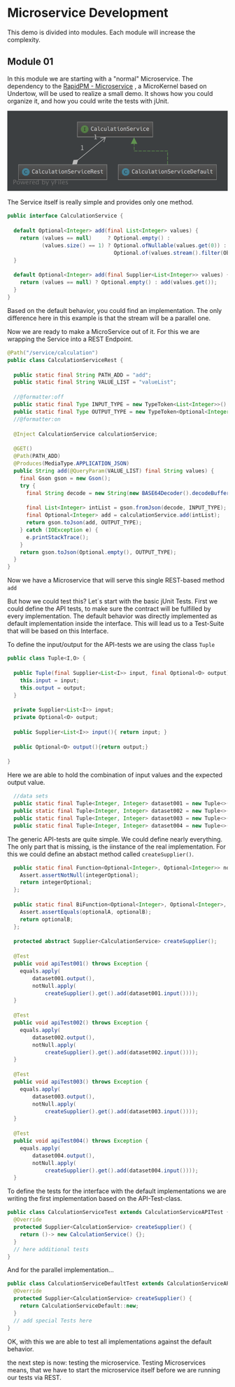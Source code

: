 # Microservice Development

This demo is divided into modules. Each module will increase the complexity.
 
## Module 01
In this module we are starting with a "normal" Microservice. The dependency to the
[RapidPM - Microservice]( http://www.java-microservice.org) , a MicroKernel based on Undertow, will be used 
to realize a small demo. It shows how you could organize it, and how you could write the tests
with jUnit.

![Class Diagramm]( ./_data/m01/diagram.png)

The Service itself is really simple and provides only one method.

```java
public interface CalculationService {

  default Optional<Integer> add(final List<Integer> values) {
    return (values == null)     ? Optional.empty() :
           (values.size() == 1) ? Optional.ofNullable(values.get(0)) :
                                  Optional.of(values.stream().filter(Objects::nonNull).mapToInt(value -> value).sum());
  }

  default Optional<Integer> add(final Supplier<List<Integer>> values) {
    return (values == null) ? Optional.empty() : add(values.get());
  }
}
```
Based on the default behavior, you could find an implementation. The only difference here 
in this example is that the stream will be a parallel one.

Now we are ready to make a MicroService out of it. For this we are wrapping the Service 
into a REST Endpoint.

```java
@Path("/service/calculation")
public class CalculationServiceRest {

  public static final String PATH_ADD = "add";
  public static final String VALUE_LIST = "valueList";

  //@formatter:off
  public static final Type INPUT_TYPE = new TypeToken<List<Integer>>() { }.getType();
  public static final Type OUTPUT_TYPE = new TypeToken<Optional<Integer>>() { }.getType();
  //@formatter:on

  @Inject CalculationService calculationService;

  @GET()
  @Path(PATH_ADD)
  @Produces(MediaType.APPLICATION_JSON)
  public String add(@QueryParam(VALUE_LIST) final String values) {
    final Gson gson = new Gson();
    try {
      final String decode = new String(new BASE64Decoder().decodeBuffer(values));

      final List<Integer> intList = gson.fromJson(decode, INPUT_TYPE);
      final Optional<Integer> add = calculationService.add(intList);
      return gson.toJson(add, OUTPUT_TYPE);
    } catch (IOException e) {
      e.printStackTrace();
    }
    return gson.toJson(Optional.empty(), OUTPUT_TYPE);
  }
}
```
Now we have a Microservice that will serve this single REST-based method ```add```

But how we could test this? Let´s start with the basic jUnit Tests. First we could define the API tests, 
to make sure the contract will be fulfilled by every implementation. The default behavior was directly implemented 
as default implementation inside the interface. This will lead us to a Test-Suite that will be based on this Interface.

To define the input/output for the API-tests we are using the class ```Tuple```

```java
public class Tuple<I,O> {

  public Tuple(final Supplier<List<I>> input, final Optional<O> output) {
    this.input = input;
    this.output = output;
  }

  private Supplier<List<I>> input;
  private Optional<O> output;

  public Supplier<List<I>> input(){ return input; }

  public Optional<O> output(){return output;}

}
```
Here we are able to hold the combination of input values and the expected output value.

```java
  //data sets
  public static final Tuple<Integer, Integer> dataset001 = new Tuple<>(() -> null, Optional.empty());
  public static final Tuple<Integer, Integer> dataset002 = new Tuple<>(() -> Collections.singletonList(1), Optional.of(1));
  public static final Tuple<Integer, Integer> dataset003 = new Tuple<>(() -> Arrays.asList(1, 2), Optional.of(3));
  public static final Tuple<Integer, Integer> dataset004 = new Tuple<>(() -> Arrays.asList(1, null), Optional.of(1));
```

The generic API-tests are quite simple. We could define nearly everything. The only part that is missing, is the
iinstance of the real implementation. For this we could define an abstact method called ```createSupplier()```.

```java
  public static final Function<Optional<Integer>, Optional<Integer>> notNull = (integerOptional) -> {
    Assert.assertNotNull(integerOptional);
    return integerOptional;
  };

  public static final BiFunction<Optional<Integer>, Optional<Integer>, Optional<Integer>> equals = (optionalA, optionalB) -> {
    Assert.assertEquals(optionalA, optionalB);
    return optionalB;
  };

  protected abstract Supplier<CalculationService> createSupplier();

  @Test
  public void apiTest001() throws Exception {
    equals.apply(
        dataset001.output(),
        notNull.apply(
            createSupplier().get().add(dataset001.input())));
  }

  @Test
  public void apiTest002() throws Exception {
    equals.apply(
        dataset002.output(),
        notNull.apply(
            createSupplier().get().add(dataset002.input())));
  }

  @Test
  public void apiTest003() throws Exception {
    equals.apply(
        dataset003.output(),
        notNull.apply(
            createSupplier().get().add(dataset003.input())));
  }

  @Test
  public void apiTest004() throws Exception {
    equals.apply(
        dataset004.output(),
        notNull.apply(
            createSupplier().get().add(dataset004.input())));
  }

```

To define the tests for the interface with the default implementations we are writing 
the first implementation based on the API-Test-class.

```java
public class CalculationServiceTest extends CalculationServiceAPITest {
  @Override
  protected Supplier<CalculationService> createSupplier() {
    return ()-> new CalculationService() {};
  }
  // here additional tests
}
```

And for the parallel implementation...

```java
public class CalculationServiceDefaultTest extends CalculationServiceAPITest {
  @Override
  protected Supplier<CalculationService> createSupplier() {
    return CalculationServiceDefault::new;
  }
  // add special Tests here
}
```

OK, with this we are able to test all implementations against the default behavior.

the next step is now: testing the microservice. Testing Microservices means, that we have to start 
the microservice itself before we are running our tests via REST.

